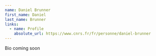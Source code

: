 ```yaml
---
name: Daniel Brunner
first_name: Daniel
last_name: Brunner
links:
  - name: Profile
    absolute_url: https://www.cnrs.fr/fr/personne/daniel-brunner
---
```


Bio coming soon
